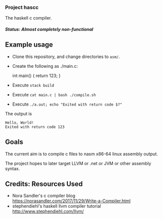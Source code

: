 ### Project hascc
The haskell c compiler.

##### Status: Almost completely non-functional

## Example usage

- Clone this repository, and change directories to `asm/`. 
- Create the following as ./main.c:

    int main()
    {
        return 123;
    }
    
- Execute `stack build`
- Execute `cat main.c | bash ./compile.sh`
- Execute `./a.out; echo "Exited with return code $?"`

The output is

    Hello, World!
    Exited with return code 123





## Goals
The current aim is to compile c files to nasm x86-64 linux assembly output.

The project hopes to later target LLVM or .net or JVM or other assembly syntax.



## Credits: Resources Used
 - Nora Sandler's c compiler blog https://norasandler.com/2017/11/29/Write-a-Compiler.html
 - stephendiehl's haskell llvm compiler tutorial http://www.stephendiehl.com/llvm/
